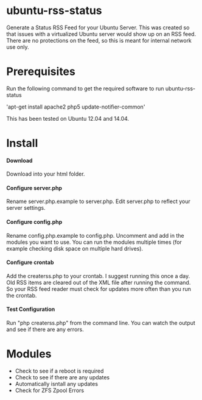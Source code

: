 # ubuntu-rss-status

Generate a Status RSS Feed for your Ubuntu Server.  This was created so that issues with a virtualized Ubuntu server would show up on an RSS feed.  There are no protections on the feed, so this is meant for internal network use only.

# Prerequisites

Run the following command to get the required software to run ubuntu-rss-status

'apt-get install apache2 php5 update-notifier-common'

This has been tested on Ubuntu 12.04 and 14.04.

# Install

#### Download

Download into your html folder.

#### Configure server.php

Rename server.php.example to server.php.  Edit server.php to reflect your server settings.

#### Configure config.php

Rename config.php.example to config.php.  Uncomment and add in the modules you want to use.  You can run the modules multiple times (for example checking disk space on multiple hard drives).

#### Configure crontab

Add the createrss.php to your crontab.  I suggest running this once a day.  Old RSS items are cleared out of the XML file after running the command.  So your RSS feed reader must check for updates more often than you run the crontab. 

#### Test Configuration

Run "php createrss.php" from the command line.  You can watch the output and see if there are any errors.

# Modules
* Check to see if a reboot is required
* Check to see if there are any updates
* Automatically isntall any updates
* Check for ZFS Zpool Errors
